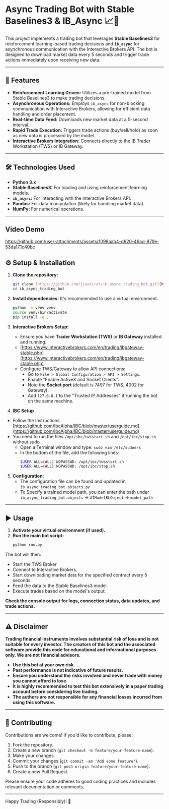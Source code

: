 # Async Trading Bot with Stable Baselines3 & IB_Async 📈🤖

This project implements a trading bot that leverages **Stable Baselines3** for reinforcement learning-based trading decisions and **`ib_async`** for asynchronous communication with the Interactive Brokers API.
The bot is designed to download market data every 5 seconds and trigger trade actions immediately upon receiving new data.

---

## 🚀 Features

* **Reinforcement Learning Driven:** Utilizes a pre-trained model from Stable Baselines3 to make trading decisions.
* **Asynchronous Operations:** Employs `ib_async` for non-blocking communication with Interactive Brokers, allowing for efficient data handling and order placement.
* **Real-time Data Feed:** Downloads new market data at a 5-second interval.
* **Rapid Trade Execution:** Triggers trade actions (buy/sell/hold) as soon as new data is processed by the model.
* **Interactive Brokers Integration:** Connects directly to the IB Trader Workstation (TWS) or IB Gateway.

---

## 🛠️ Technologies Used

* **Python 3.x**
* **Stable Baselines3:** For loading and using reinforcement learning models.
* **`ib_async`:** For interacting with the Interactive Brokers API.
* **Pandas:** For data manipulation (likely for handling market data).
* **NumPy:** For numerical operations.

---
## Video Demo
https://github.com/user-attachments/assets/1098aab4-d620-49ad-879e-53da171c40bc

## ⚙️ Setup & Installation

1.  **Clone the repository:**
    ```bash
    git clone [https://github.com/jjaskirat/ib_async_trading_bot.git](https://github.com/jjaskirat/ib_async_trading_bot.git)
    cd ib_async_trading_bot
    ```

2.  **Install dependencies:**
    It's recommended to use a virtual environment.
    ```bash
    python -m venv venv
    source venv/bin/activate
    pip install -e .
    ```

3.  **Interactive Brokers Setup:**
    * Ensure you have **Trader Workstation (TWS)** or **IB Gateway** installed and running.
    * [https://www.interactivebrokers.com/en/trading/ibgateway-stable.php](https://www.interactivebrokers.com/en/trading/ibgateway-stable.php)
    * Configure TWS/Gateway to allow API connections:
        * Go to `File > Global Configuration > API > Settings`.
        * Enable "Enable ActiveX and Socket Clients".
        * Note the **Socket port** (default is 7497 for TWS, 4002 for Gateway).
        * Add `127.0.0.1` to the "Trusted IP Addresses" if running the bot on the same machine.
     
4.  **IBC Setup**
   * Follow the Instructions [https://github.com/IbcAlpha/IBC/blob/master/userguide.md](https://github.com/IbcAlpha/IBC/blob/master/userguide.md)
   * You need to run the files `/opt/ibc/twsstart.sh` and `/opt/ibc/stop.sh` without sudo
       * Open a Terminal window and type: `sudo vim /etc/sudoers`
       * In the bottom of the file, add the following lines:
         ```bash
         $USER ALL=(ALL) NOPASSWD: /opt/ibc/twsstart.sh
         $USER ALL=(ALL) NOPASSWD: /opt/ibc/stop.sh
         ```
5.  **Configuration:**
    * The configuration file can be found and updated in `ib_async_trading_bot.objects.py`
    * To Specify a trained model path, you can enter the path under  `ib_async_trading_bot.objects` -> `AIModelRLObject` -> `model_path`

---

## ▶️ Usage

1.  **Activate your virtual environment (if used).**
2.  **Run the main bot script:**
    ```bash
    python run.py
    ```

The bot will then:
* Start the TWS Broker
* Connect to Interactive Brokers.
* Start downloading market data for the specified contract every 5 seconds.
* Feed the data to the Stable Baselines3 model.
* Execute trades based on the model's output.

**Check the console output for logs, connection status, data updates, and trade actions.**

---

## ⚠️ Disclaimer

**Trading financial instruments involves substantial risk of loss and is not suitable for every investor. The creators of this bot and the associated software provide this code for educational and informational purposes only. We are not financial advisors.**

* **Use this bot at your own risk.**
* **Past performance is not indicative of future results.**
* **Ensure you understand the risks involved and never trade with money you cannot afford to lose.**
* **It is highly recommended to test this bot extensively in a paper trading account before considering live trading.**
* **The authors are not responsible for any financial losses incurred from using this software.**

---

## 🤝 Contributing

Contributions are welcome! If you'd like to contribute, please:

1.  Fork the repository.
2.  Create a new branch (`git checkout -b feature/your-feature-name`).
3.  Make your changes.
4.  Commit your changes (`git commit -am 'Add some feature'`).
5.  Push to the branch (`git push origin feature/your-feature-name`).
6.  Create a new Pull Request.

Please ensure your code adheres to good coding practices and includes relevant documentation or comments.

---

Happy Trading (Responsibly)! 🎉

